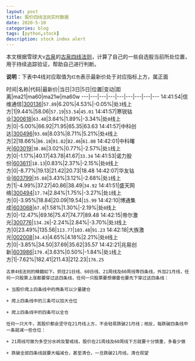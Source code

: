 ```yaml
---
layout: post
title: 股价四线法则实时数据
date: 2020-5-10
categories: blog
tags: [python,stock]
description: stock index alert
---
```



本文根据雪球大v[古泉](https://xueqiu.com/u/7148646888)的[古泉四线法则](https://xueqiu.com/7148646888/130498192)，计算了自己的一些自选股当前所处位置，用于持续追踪验证，帮助自己进行判断。

**说明**：下表中4线对应取值为`红色`表示最新价处于对应指标上方，属正面

时间|名称|代码|最新价|当日|3日|5日|位置|变动|距离|ma21|ma60|ma21w|ma60w
---|---|---|---|---|---|---|---|---
14:41:54|信维通信|[300136](https://xueqiu.com/S/SZ300136)|`57.89`|6.20%|4.53%|-0.05%|处`3`线上方|1|9.44%|58.06|`57.19`|`53.54`|`45.01`
14:41:57|寒锐钴业|[300618](https://xueqiu.com/S/SZ300618)|`63.48`|3.64%|1.89%|-3.34%|处`0`线上方|0|-5.00%|66.92|71.95|65.35|63.63
14:41:57|中科创达|[300496](https://xueqiu.com/S/SZ300496)|`93.08`|8.03%|8.71%|5.21%|处`4`线上方|2|18.66%|`86.18`|`91.82`|`82.46`|`61.08`
14:42:01|中科曙光|[603019](https://xueqiu.com/S/SH603019)|`38.86`|3.02%|0.77%|-2.57%|处`1`线上方|0|-1.17%|40.17|43.78|41.67|`33.34`
14:41:53|诺力股份|[603611](https://xueqiu.com/S/SH603611)|`18.13`|0.83%|2.37%|-2.15%|处`0`线上方|0|-8.77%|19.13|21.42|20.73|18.48
14:42:07|华友钴业|[603799](https://xueqiu.com/S/SH603799)|`35.88`|3.43%|3.12%|-2.68%|处`1`线上方|1|-4.99%|37.27|40.86|38.49|`34.92`
14:41:51|盛天网络|[300494](https://xueqiu.com/S/SZ300494)|`17.74`|2.84%|1.75%|-3.27%|处`1`线上方|0|-3.95%|18.84|20.09|19.54|`15.99`
14:42:10|博通集成|[603068](https://xueqiu.com/S/SH603068)|`67.0`|1.58%|1.30%|-2.19%|处`0`线上方|0|-12.47%|69.16|75.47|74.77|89.48
14:42:15|帝尔激光|[300776](https://xueqiu.com/S/SZ300776)|`134.26`|-2.24%|2.84%|-3.70%|处`3`线上方|0|23.49%|135.56|`113.77`|`103.48`|`91.23`
14:42:18|大族激光|[002008](https://xueqiu.com/S/SZ002008)|`34.43`|4.65%|4.18%|2.21%|处`0`线上方|0|-3.85%|34.50|37.69|35.62|35.57
14:42:21|兆易创新|[603986](https://xueqiu.com/S/SH603986)|`179.4`|3.63%|0.50%|-1.84%|处`1`线上方|1|-7.62%|182.41|211.43|212.23|`176.25`

```
古泉4线法则的精髓如下。抓住21日线、60日线、21周线及60周线等四条线，外加21月线，任何一只股票上涨都要穿过这四条线，任何一只股票要想爆雷也要先下穿过这四条线：

+ 当股价爬上四条线中的两条可以少量建仓

+ 爬上四条线中的三条可以加大仓位

+ 爬上四条线中的四条可以全仓

任何一只大牛，其股价都会坚守在21月线上方，不会轻易跌破21月线；相反，每跌破四条线中一条就减一些仓位：

+ 21周线可做为多空分水岭及警戒线，股价在21周线及60周线下方就要十分慎重，多看少做

+ 跌破全部四条线就要大幅减仓，甚至清仓，一旦跌破21月线，清仓观望
```